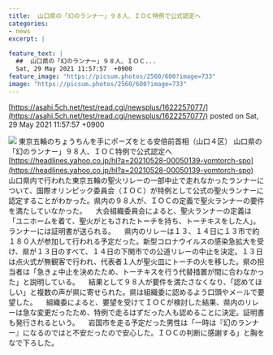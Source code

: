 ```yaml
---
title:  山口県の「幻のランナー」９８人、ＩＯＣ特例で公式認定へ  
categories:
- news
excerpt: |
  
feature_text: |
  ##  山口県の「幻のランナー」９８人、ＩＯＣ...
  Sat, 29 May 2021 11:57:57  +0900
feature_image: "https://picsum.photos/2560/600?image=733"
image: "https://picsum.photos/2560/600?image=733"
---
```


[https://asahi.5ch.net/test/read.cgi/newsplus/1622257077/](https://asahi.5ch.net/test/read.cgi/newsplus/1622257077/)
posted on Sat, 29 May 2021 11:57:57  +0900

<!--more-->

![](https://www.nikkansports.com/olympic/tokyo2020/archery/news/img/202010190000870-w1300_2.jpg) 東京五輪のちょうちんを手にポーズをとる安倍前首相（山口４区） 山口県の「幻のランナー」９８人、ＩＯＣ特例で公式認定へ [https://headlines.yahoo.co.jp/hl?a=20210528-00050139-yomtorch-spo](https://headlines.yahoo.co.jp/hl?a=20210528-00050139-yomtorch-spo) 　山口県内で行われた東京五輪の聖火リレーの一部中止で走れなかったランナーについて、国際オリンピック委員会（ＩＯＣ）が特例として公式の聖火ランナーに認定することがわかった。県内の９８人が、ＩＯＣの定義で聖火ランナーの要件を満たしていなかった。 　大会組織委員会によると、聖火ランナーの定義は「ユニホームを着て、聖火がともされたトーチを持ち、トーチキスをした人」。ランナーには証明書が送られる。 　県内のリレーは１３、１４日に１３市で約１８０人が参加して行われる予定だった。新型コロナウイルスの感染急拡大を受け、県が１３日のすべて、１４日の下関市での公道リレーの中止を決定。１３日は点火式が無観客で行われ、代表者１人が聖火皿にトーチの火を移した。県の担当者は「急きょ中止を決めたため、トーチキスを行う代替措置が間に合わなかった」と説明している。 　結果として９８人が要件を満たさなくなり、「認めてほしい」と複数の声が県に寄せられた。県は組織委に認めるよう口頭やメールで要望した。 　組織委によると、要望を受けてＩＯＣが検討した結果、県内のリレーは急な変更だったため、特例で走るはずだった人も認めることに決定。証明書も発行されるという。 　岩国市を走る予定だった男性は「一時は『幻のランナー』になるのではと不安だったので安心した。ＩＯＣの判断に感謝する」と胸をなで下ろした。
